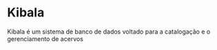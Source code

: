 # Kibala
Kibala é um sistema de banco de dados voltado para a catalogação e o gerenciamento de acervos
